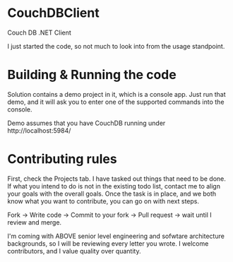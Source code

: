 # CouchDBClient
Couch DB .NET Client

I just started the code, so not much to look into from the usage standpoint.


# Building & Running the code

Solution contains a demo project in it, which is a console app.
Just run that demo, and it will ask you to enter one of the supported commands into the console.

Demo assumes that you have CouchDB running under http://localhost:5984/


# Contributing rules

First, check the Projects tab. I have tasked out things that need to be done.
If what you intend to do is not in the existing todo list, contact me to align your goals with the overall goals.
Once the task is in place, and we both know what you want to contribute, you can go on with next steps.

Fork -> Write code -> Commit to your fork -> Pull request -> wait until I review and merge.

I'm coming with ABOVE senior level engineering and sofwtare architecture backgrounds, so I will be reviewing every letter you wrote.
I welcome contributors, and I value quality over quantity.
